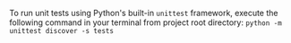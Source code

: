 To run unit tests using Python's built-in `unittest` framework, execute the following command in your terminal from project root directory:
`python -m unittest discover -s tests`